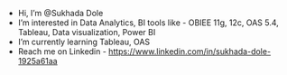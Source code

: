 - Hi, I’m @Sukhada Dole
- I’m interested in Data Analytics, BI tools like - OBIEE 11g, 12c, OAS 5.4, Tableau, Data visualization, Power BI
- I’m currently learning Tableau, OAS
- Reach me on Linkedin - https://www.linkedin.com/in/sukhada-dole-1925a61aa

<!---
SukhadaDole/SukhadaDole is a ✨ special ✨ repository because its `README.md` (this file) appears on your GitHub profile.
You can click the Preview link to take a look at your changes.
--->
